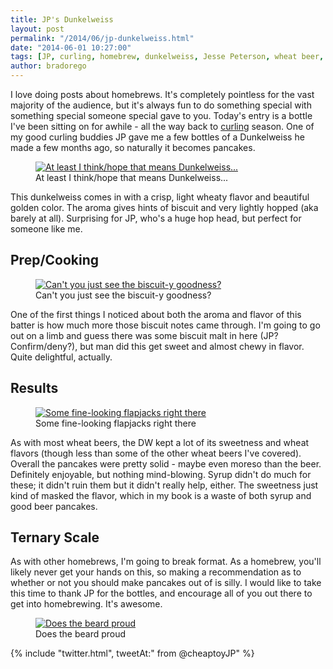 ```yaml
---
title: JP's Dunkelweiss
layout: post
permalink: "/2014/06/jp-dunkelweiss.html"
date: "2014-06-01 10:27:00"
tags: [JP, curling, homebrew, dunkelweiss, Jesse Peterson, wheat beer, wisconsin]
author: bradorego
---
```


I love doing posts about homebrews. It's completely pointless for the vast majority of the audience, but it's always fun to do something special with something special someone special gave to you. Today's entry is a bottle I've been sitting on for awhile - all the way back to <a href="http://madisoncurlingclub.com" target="_blank">curling</a> season. One of my good curling buddies JP gave me a few bottles of a Dunkelweiss he made a few months ago, so naturally it becomes pancakes.

<figure class="imageWrap">
	<a href="{{ site.url }}/assets/full/jpdunkelweiss/beer.jpg" target="_blank">
		<img src="{{ site.url }}/assets/compressed/jpdunkelweiss/beer.jpg" alt="At least I think/hope that means Dunkelweiss..." />
	</a>
	<figcaption>
		At least I think/hope that means Dunkelweiss...
	</figcaption>
</figure>

This dunkelweiss comes in with a crisp, light wheaty flavor and beautiful golden color. The aroma gives hints of biscuit and very lightly hopped (aka barely at all). Surprising for JP, who's a huge hop head, but perfect for someone like me.

## Prep/Cooking

<figure class="imageWrap">
	<a href="{{ site.url }}/assets/full/jpdunkelweiss/batter.jpg" target="_blank">
		<img src="{{ site.url }}/assets/compressed/jpdunkelweiss/batter.jpg" alt="Can't you just see the biscuit-y goodness?" />
	</a>
	<figcaption>
		Can't you just see the biscuit-y goodness?
	</figcaption>
</figure>

One of the first things I noticed about both the aroma and flavor of this batter is how much more those biscuit notes came through. I'm going to go out on a limb and guess there was some biscuit malt in here (JP? Confirm/deny?), but man did this get sweet and almost chewy in flavor. Quite delightful, actually.

## Results

<figure class="imageWrap">
	<a href="{{ site.url }}/assets/full/jpdunkelweiss/pancakes.jpg" target="_blank">
		<img src="{{ site.url }}/assets/compressed/jpdunkelweiss/pancakes.jpg" alt="Some fine-looking flapjacks right there" />
	</a>
	<figcaption>
		Some fine-looking flapjacks right there
	</figcaption>
</figure>

As with most wheat beers, the DW kept a lot of its sweetness and wheat flavors (though less than some of the other wheat beers I've covered). Overall the pancakes were pretty solid - maybe even moreso than the beer. Definitely enjoyable, but nothing mind-blowing. Syrup didn't do much for these; it didn't ruin them but it didn't really help, either. The sweetness just kind of masked the flavor, which in my book is a waste of both syrup and good beer pancakes.

## Ternary Scale

As with other homebrews, I'm going to break format. As a homebrew, you'll likely never get your hands on this, so making a recommendation as to whether or not you should make pancakes out of is silly. I would like to take this time to thank JP for the bottles, and encourage all of you out there to get into homebrewing. It's awesome.

<figure class="imageWrap">
	<a href="{{ site.url }}/assets/full/jpdunkelweiss/syrup.jpg" target="_blank">
		<img src="{{ site.url }}/assets/compressed/jpdunkelweiss/syrup.jpg" alt="Does the beard proud" />
	</a>
	<figcaption>
		Does the beard proud
	</figcaption>
</figure>

{% include "twitter.html", tweetAt:" from @cheaptoyJP" %}
